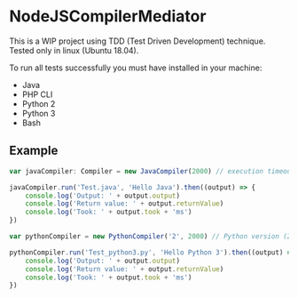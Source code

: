 # NodeJSCompilerMediator
This is a WIP project using TDD (Test Driven Development) technique. Tested only in linux (Ubuntu 18.04).

To run all tests successfully you must have installed in your machine:
- Java
- PHP CLI
- Python 2
- Python 3
- Bash

## Example

```typescript
var javaCompiler: Compiler = new JavaCompiler(2000) // execution timeout (2 seconds)

javaCompiler.run('Test.java', 'Hello Java').then((output) => {
    console.log('Output: ' + output.output)
    console.log('Return value: ' + output.returnValue)
    console.log('Took: ' + output.took + 'ms')
})
```

```typescript
var pythonCompiler = new PythonCompiler('2', 2000) // Python version (2), execution timeout (2 seconds)

pythonCompiler.run('Test_python3.py', 'Hello Python 3').then((output) => {
    console.log('Output: ' + output.output)
    console.log('Return value: ' + output.returnValue)
    console.log('Took: ' + output.took + 'ms')
})
```
